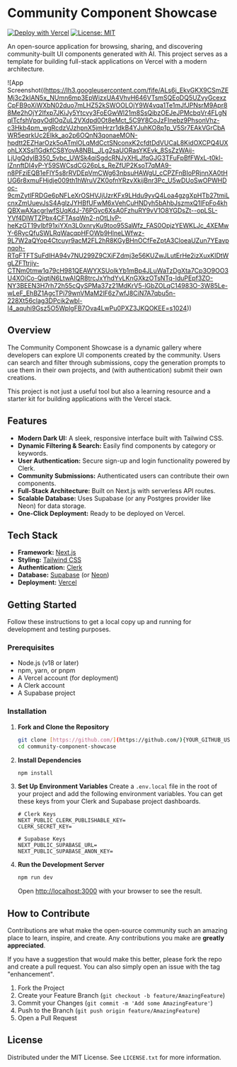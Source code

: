 # Community Component Showcase

[![Deploy with Vercel](https://vercel.com/button)](https://vercel.com/new/clone?repository-url=https%3A%2F%2Fgithub.com%2F{YOUR_GITHUB_USERNAME}%2Fcommunity-component-showcase)
[![License: MIT](https://img.shields.io/badge/License-MIT-blue.svg)](https://opensource.org/licenses/MIT)

An open-source application for browsing, sharing, and discovering community-built UI components generated with AI. This project serves as a template for building full-stack applications on Vercel with a modern architecture.

<!-- Add a screenshot of the live application here -->
![App Screenshot((https://lh3.googleusercontent.com/fife/ALs6j_EkvGKX9CSmZEMj3c2kIAN5x_NUmn6mp3EpWizxUA4VhvH646VTsmSQEoDQ5UZvyGcexzCpFB9oXiWXbN02duo7mLHZ52kSWOOLOjY9W4vqa1Te1mJfJPNsrM9Apr88Me2hOjY2Ifxp7JKiJy5Ytcvy3FoEGwWl21m8SsQibzOEJeJPMcbqVr4FLgNqITcfshVpqyOdlOqZuL2VXdpd0Ot8eMct_5C9Y8CoJzFInebz9PhsonVhz-c3Hkb4pm_wgRcdzVJzhpnX5jmHrzr1dkB4YJuhKO8p1p_V5Sr7EAkVGrCbAWR5eqrkUc2EIkk_ao2p6OQnN3qonaeMON-hpdtt2EZHarOzk5oATmlOLqMdCctSNconxK2cfdtDdVUCaL8KidOXCPQ4UXohLXXSsl1GdkfCS8YovA8NBL_JLg2saUORasYKEvk_8SsZzWAij-LjUgQdyIB350_5vbc_UWSk4qiSgdcRNJyXHLJfqGJG3TFuFpBfFWxL-t0kl-IZnnftDI4yP-Y59SWCsdCG26pLs_ReZfUP2KsoT7qMA9-n8PFziEQB1eFlY5s8rRVDEpVmCWg63nbsuHAWgU_cCPZFnBIoPRjnnXA0tHUG6r8xmuFHjdje009th1hWruVZK0ofnYRzvXkijBnr3Pc_U5wDUoSwOPWHDoc-9cmZytlFRDGe6pNFLeXrOSHVJjUzrKFx9LHdu9yvQ4Loa4gzgXpHTb27tmiLcnxZmUuevJsS4AglzJYHBfUFwM6xVehCuHNDyh5bAhbJszmxQ1IFpFo4khQBXwAXacgrIwfSUqKdJ-76PGvc6XsA0FzhuRY9vV1O8YGDsZt--opLSL-YVf4DlWTZPbx4CFTAsqWn2-nOtLIvP-heKzGT19vIbf91xiYXn3L0xnryKu9too95SaWfz_FAS0OpjzYEWKLJc_4XEMwY-6RycQfuSWLRqWacqpHFOWb9HlneLWfwz-9L7W2aQYop4Ctcuyr9acM2FL2hR8KGyBHnOCfFeZptA3CloeaUZun7YEavpnqoh-RTqFTFTSuFdlHA94v7NU299Z9CXiFZdmj3e56KUZwJLutErHe2izXuxKIDtWgLZFTtrjiy-CTNm0tmw1q79cH981QEAWYXSUoIkYb1mBp4JLuWaTzDgXta7Cp3O9OO3U4XOiCo-QjqtjN6LtwAIQR8trcJxYhdYvLKnGXkzOTsNTq-lduPEpf3ZO-NY3BEEN3H7rh72h55cQySPMa37z21MdKrV5-lGbZOLqC14983O-3W85Le-wLeF_EhBZ1AgcTPi79wnVMaM2lF6z7wfJ8CiN7A7qbu5n-228Xt56clag3DPcik2wbl-l4_aquhi9Gsz5O5WplgFB7Ova4LwPu0PXZ3JKQOKEE=s1024))

## Overview

The Community Component Showcase is a dynamic gallery where developers can explore UI components created by the community. Users can search and filter through submissions, copy the generation prompts to use them in their own projects, and (with authentication) submit their own creations.

This project is not just a useful tool but also a learning resource and a starter kit for building applications with the Vercel stack.

## Features

-   **Modern Dark UI:** A sleek, responsive interface built with Tailwind CSS.
-   **Dynamic Filtering & Search:** Easily find components by category or keywords.
-   **User Authentication:** Secure sign-up and login functionality powered by Clerk.
-   **Community Submissions:** Authenticated users can contribute their own components.
-   **Full-Stack Architecture:** Built on Next.js with serverless API routes.
-   **Scalable Database:** Uses Supabase (or any Postgres provider like Neon) for data storage.
-   **One-Click Deployment:** Ready to be deployed on Vercel.

## Tech Stack

-   **Framework:** [Next.js](https://nextjs.org/)
-   **Styling:** [Tailwind CSS](https://tailwindcss.com/)
-   **Authentication:** [Clerk](https://clerk.com/)
-   **Database:** [Supabase](https://supabase.io/) (or [Neon](https://neon.tech/))
-   **Deployment:** [Vercel](https://vercel.com/)

## Getting Started

Follow these instructions to get a local copy up and running for development and testing purposes.

### Prerequisites

-   Node.js (v18 or later)
-   npm, yarn, or pnpm
-   A Vercel account (for deployment)
-   A Clerk account
-   A Supabase project

### Installation

1.  **Fork and Clone the Repository**
    ```sh
    git clone [https://github.com/](https://github.com/){YOUR_GITHUB_USERNAME}/community-component-showcase.git
    cd community-component-showcase
    ```

2.  **Install Dependencies**
    ```sh
    npm install
    ```

3.  **Set Up Environment Variables**
    Create a `.env.local` file in the root of your project and add the following environment variables. You can get these keys from your Clerk and Supabase project dashboards.

    ```env
    # Clerk Keys
    NEXT_PUBLIC_CLERK_PUBLISHABLE_KEY=
    CLERK_SECRET_KEY=

    # Supabase Keys
    NEXT_PUBLIC_SUPABASE_URL=
    NEXT_PUBLIC_SUPABASE_ANON_KEY=
    ```

4.  **Run the Development Server**
    ```sh
    npm run dev
    ```
    Open [http://localhost:3000](http://localhost:3000) with your browser to see the result.

## How to Contribute

Contributions are what make the open-source community such an amazing place to learn, inspire, and create. Any contributions you make are **greatly appreciated**.

If you have a suggestion that would make this better, please fork the repo and create a pull request. You can also simply open an issue with the tag "enhancement".

1.  Fork the Project
2.  Create your Feature Branch (`git checkout -b feature/AmazingFeature`)
3.  Commit your Changes (`git commit -m 'Add some AmazingFeature'`)
4.  Push to the Branch (`git push origin feature/AmazingFeature`)
5.  Open a Pull Request

## License

Distributed under the MIT License. See `LICENSE.txt` for more information.
